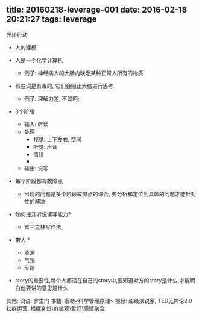 title: 20160218-leverage-001
date: 2016-02-18 20:21:27
tags: leverage
---


光环行动 
- 人的建模

- 人是一个化学计算机
  * 例子: 神经病人的大肠内缺乏某种正常人所有的物质
- 有些词是有毒的, 它们会阻止大脑进行思考
  * 例子: 理解力差, 不聪明;
- 3个阶段 
  * 输入: 听读    
  * 处理
    + 视觉: 上下左右, 空间      
    + 听觉: 声音
    + 情绪
    +  
  * 输出: 说写
- 每个阶段都有故障点  
  * 出现的问题是多个阶段故障点的综合, 要分析和定位到具体的问题才能针对性的解决
- 如何提升听说读写能力?
  * 富兰克林写作法
- 带人
  * 
  * 资源 
  * 气氛 
  * 反馈
- story的重要性,每个人都活在自己的story中,要知道对方的story是什么,才能明白他要讲的意思是什么  


其他:
词语: 罗生门
书籍: 泰勒<科学管理原理>
视频: 超级演说家, TED无神论2.0
社群运营, 根据身份\价值观\爱好\感情聚合.




